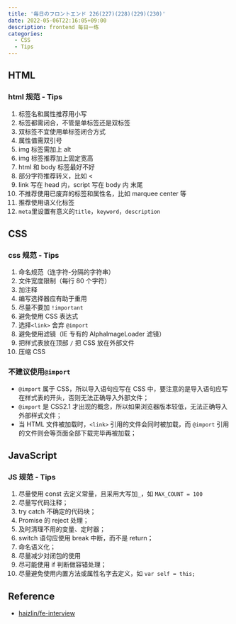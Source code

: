 ```yaml
---
title: '毎日のフロントエンド 226(227)(228)(229)(230)'
date: 2022-05-06T22:16:05+09:00
description: frontend 每日一练
categories:
  - CSS
  - Tips
---
```


## HTML

### html 规范 - Tips

1. 标签名和属性推荐用小写
2. 标签都需闭合，不管是单标签还是双标签
3. 双标签不宜使用单标签闭合方式
4. 属性值需双引号
5. img 标签需加上 alt
6. img 标签推荐加上固定宽高
7. html 和 body 标签最好不好
8. 部分字符推荐转义，比如 <
9. link 写在 head 内，script 写在 body 内 末尾
10. 不推荐使用已废弃的标签和属性名，比如 marquee center 等
11. 推荐使用语义化标签
12. `meta`里设置有意义的`title`，`keyword`，`description`

## CSS

### css 规范 - Tips

1. 命名规范（连字符-分隔的字符串）
2. 文件宽度限制（每行 80 个字符）
3. 加注释
4. 编写选择器应有助于重用
5. 尽量不要加 `!important`
6. 避免使用 CSS 表达式
7. 选择`<link>` 舍弃 `@import`
8. 避免使用滤镜（IE 专有的 AlphaImageLoader 滤镜）
9. 把样式表放在顶部 `/` 把 CSS 放在外部文件
10. 压缩 CSS

### 不建议使用`@import`

- `@import` 属于 CSS，所以导入语句应写在 CSS 中，要注意的是导入语句应写在样式表的开头，否则无法正确导入外部文件；
- `@import` 是 CSS2.1 才出现的概念，所以如果浏览器版本较低，无法正确导入外部样式文件；
- 当 HTML 文件被加载时，`<link>` 引用的文件会同时被加载，而 `@import` 引用的文件则会等页面全部下载完毕再被加载；

## JavaScript

### JS 规范 - Tips

1. 尽量使用 const 去定义常量，且采用大写加`_`，如 `MAX_COUNT = 100`
2. 尽量写代码注释；
3. try catch 不确定的代码块；
4. Promise 的 reject 处理；
5. 及时清理不用的变量、定时器；
6. switch 语句应使用 break 中断，而不是 return；
7. 命名语义化；
8. 尽量减少对闭包的使用
9. 尽可能使用 if 判断做容错处理；
10. 尽量避免使用内置方法或属性名字去定义，如 `var self = this;`

## Reference

- [haizlin/fe-interview](https://github.com/haizlin/fe-interview/blob/master/category/history.md)

